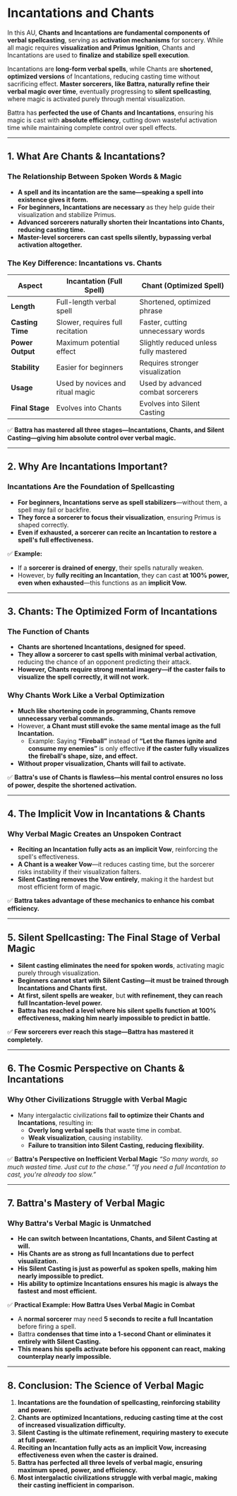 # Incantations and Chants

In this AU, **Chants and Incantations are fundamental components of verbal spellcasting**, serving as **activation mechanisms** for sorcery. While all magic requires **visualization and Primus Ignition**, Chants and Incantations are used to **finalize and stabilize spell execution**.

Incantations are **long-form verbal spells**, while Chants are **shortened, optimized versions** of Incantations, reducing casting time without sacrificing effect. **Master sorcerers, like Battra, naturally refine their verbal magic over time**, eventually progressing to **silent spellcasting**, where magic is activated purely through mental visualization.

Battra has **perfected the use of Chants and Incantations**, ensuring his magic is cast with **absolute efficiency**, cutting down wasteful activation time while maintaining complete control over spell effects.

---

## **1. What Are Chants & Incantations?**

### **The Relationship Between Spoken Words & Magic**

- **A spell and its incantation are the same—speaking a spell into existence gives it form.**
- **For beginners, Incantations are necessary** as they help guide their visualization and stabilize Primus.
- **Advanced sorcerers naturally shorten their Incantations into Chants, reducing casting time.**
- **Master-level sorcerers can cast spells silently, bypassing verbal activation altogether.**

### **The Key Difference: Incantations vs. Chants**

| **Aspect** | **Incantation (Full Spell)** | **Chant (Optimized Spell)** |
|-----------|-----------------|------------------|
| **Length** | Full-length verbal spell | Shortened, optimized phrase |
| **Casting Time** | Slower, requires full recitation | Faster, cutting unnecessary words |
| **Power Output** | Maximum potential effect | Slightly reduced unless fully mastered |
| **Stability** | Easier for beginners | Requires stronger visualization |
| **Usage** | Used by novices and ritual magic | Used by advanced combat sorcerers |
| **Final Stage** | Evolves into Chants | Evolves into Silent Casting |

✅ **Battra has mastered all three stages—Incantations, Chants, and Silent Casting—giving him absolute control over verbal magic.**

---

## **2. Why Are Incantations Important?**

### **Incantations Are the Foundation of Spellcasting**

- **For beginners, Incantations serve as spell stabilizers**—without them, a spell may fail or backfire.
- **They force a sorcerer to focus their visualization**, ensuring Primus is shaped correctly.
- **Even if exhausted, a sorcerer can recite an Incantation to restore a spell's full effectiveness.**

✅ **Example:**
- If a **sorcerer is drained of energy**, their spells naturally weaken.
- However, by **fully reciting an Incantation**, they can cast **at 100% power, even when exhausted**—this functions as an **implicit Vow.**

---

## **3. Chants: The Optimized Form of Incantations**

### **The Function of Chants**

- **Chants are shortened Incantations, designed for speed.**
- **They allow a sorcerer to cast spells with minimal verbal activation**, reducing the chance of an opponent predicting their attack.
- **However, Chants require strong mental imagery—if the caster fails to visualize the spell correctly, it will not work.**

### **Why Chants Work Like a Verbal Optimization**

- **Much like shortening code in programming, Chants remove unnecessary verbal commands.**
- However, **a Chant must still evoke the same mental image as the full Incantation.**
  - Example: Saying **“Fireball”** instead of **“Let the flames ignite and consume my enemies”** is only effective **if the caster fully visualizes the fireball's shape, size, and effect.**
- **Without proper visualization, Chants will fail to activate.**

✅ **Battra's use of Chants is flawless—his mental control ensures no loss of power, despite the shortened activation.**

---

## **4. The Implicit Vow in Incantations & Chants**

### **Why Verbal Magic Creates an Unspoken Contract**

- **Reciting an Incantation fully acts as an implicit Vow**, reinforcing the spell's effectiveness.
- **A Chant is a weaker Vow**—it reduces casting time, but the sorcerer risks instability if their visualization falters.
- **Silent Casting removes the Vow entirely**, making it the hardest but most efficient form of magic.

✅ **Battra takes advantage of these mechanics to enhance his combat efficiency.**

---

## **5. Silent Spellcasting: The Final Stage of Verbal Magic**

- **Silent casting eliminates the need for spoken words**, activating magic purely through visualization.
- **Beginners cannot start with Silent Casting—it must be trained through Incantations and Chants first.**
- **At first, silent spells are weaker**, but **with refinement, they can reach full Incantation-level power.**
- **Battra has reached a level where his silent spells function at 100% effectiveness, making him nearly impossible to predict in battle.**

✅ **Few sorcerers ever reach this stage—Battra has mastered it completely.**

---

## **6. The Cosmic Perspective on Chants & Incantations**

### **Why Other Civilizations Struggle with Verbal Magic**

- Many intergalactic civilizations **fail to optimize their Chants and Incantations**, resulting in:
  - **Overly long verbal spells** that waste time in combat.
  - **Weak visualization**, causing instability.
  - **Failure to transition into Silent Casting, reducing flexibility.**

✅ **Battra's Perspective on Inefficient Verbal Magic**
*“So many words, so much wasted time. Just cut to the chase.”*
*“If you need a full Incantation to cast, you're already too slow.”*

---

## **7. Battra's Mastery of Verbal Magic**

### **Why Battra's Verbal Magic is Unmatched**

- **He can switch between Incantations, Chants, and Silent Casting at will.**
- **His Chants are as strong as full Incantations due to perfect visualization.**
- **His Silent Casting is just as powerful as spoken spells, making him nearly impossible to predict.**
- **His ability to optimize Incantations ensures his magic is always the fastest and most efficient.**

✅ **Practical Example: How Battra Uses Verbal Magic in Combat**
- A **normal sorcerer** may need **5 seconds to recite a full Incantation** before firing a spell.
- Battra **condenses that time into a 1-second Chant or eliminates it entirely with Silent Casting.**
- **This means his spells activate before his opponent can react, making counterplay nearly impossible.**

---

## **8. Conclusion: The Science of Verbal Magic**

1. **Incantations are the foundation of spellcasting, reinforcing stability and power.**
2. **Chants are optimized Incantations, reducing casting time at the cost of increased visualization difficulty.**
3. **Silent Casting is the ultimate refinement, requiring mastery to execute at full power.**
4. **Reciting an Incantation fully acts as an implicit Vow, increasing effectiveness even when the caster is drained.**
5. **Battra has perfected all three levels of verbal magic, ensuring maximum speed, power, and efficiency.**
6. **Most intergalactic civilizations struggle with verbal magic, making their casting inefficient in comparison.**
